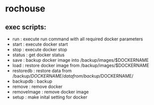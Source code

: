 # rochouse

 ## exec scripts:

- run : execute run command with all required docker parameters
- start : execute docker start
- stop : execute docker stop
- status : get docker status
- save : backup docker image into /backup/images/$DOCKERNAME
- load : restore docker image from /backup/images/$DOCKERNAME
- restoredb : restore data from /backup/$DOCKERNAME/data from /backup/$DOCKERNAME/
- backupdb : backup 
- remove : remove docker
- removeImage : remove docker image
- setup : make inital setting for docker


